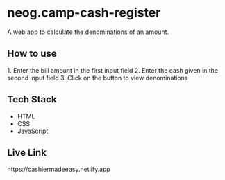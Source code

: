 # neog.camp-cash-register

A web app to calculate the denominations of an amount.

<h2>How to use</h2>
1. Enter the bill amount in the first input field
2. Enter the cash given in the second input field
3. Click on the button to view denominations

<h2>Tech Stack</h2>
<ul>
  <li>HTML</li>
  <li>CSS</li>
  <li>JavaScript</li>
  </ul>
  
<h2>Live Link</h2>
https://cashiermadeeasy.netlify.app
